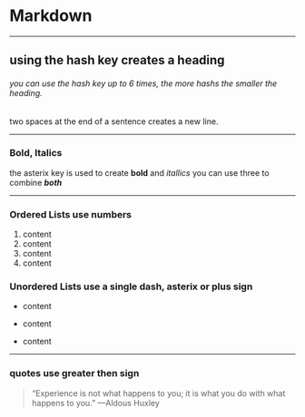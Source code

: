 # Markdown  
****
 
##  using the hash key creates a heading  

###### you can use the hash key up to 6 times, the more hashs the smaller the heading.

two spaces at the end of a sentence creates a new  line.
****

### Bold, Italics
the asterix key is used to create **bold** and *itallics* you can use three to combine ***both***

****

### Ordered Lists use numbers
1. content
2. content
3. content
4. content

### Unordered Lists use a single dash, asterix or plus sign
- content

* content

+ content

****

### quotes use greater then sign
> “Experience is not what happens to you; it is what you do with what happens to you.” —Aldous Huxley
